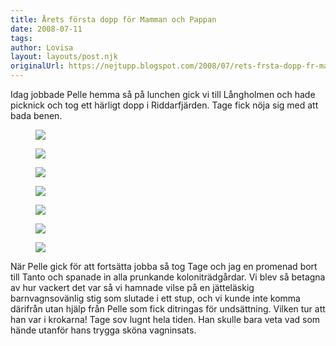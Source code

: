 ```yaml
---
title: Årets första dopp för Mamman och Pappan
date: 2008-07-11
tags: 	
author: Lovisa
layout: layouts/post.njk
originalUrl: https://nejtupp.blogspot.com/2008/07/rets-frsta-dopp-fr-mamman-och-pappan.html
---
```


Idag jobbade Pelle hemma så på lunchen gick vi till Långholmen och hade picknick och tog ett härligt dopp i Riddarfjärden. Tage fick nöja sig med att bada benen.


<figure>
    <img src="../../../img/2008/07/Mobil+4+020.jpg">
</figure>

<figure>
    <img src="../../../img/2008/07/_MG_4889_1024pix.jpg">
</figure>

<figure>
    <img src="../../../img/2008/07/_MG_4903_1024pix.jpg">
</figure>

<figure>
    <img src="../../../img/2008/07/_MG_4907_1024pix.jpg">
</figure>

<figure>
    <img src="../../../img/2008/07/_MG_4919_1024pix.jpg">
</figure>

<figure>
    <img src="../../../img/2008/07/_MG_4924_1024pix.jpg">
</figure>

<figure>
    <img src="../../../img/2008/07/_MG_4901_1024pix.jpg">
</figure>

När Pelle gick för att fortsätta jobba så tog Tage och jag en promenad bort till Tanto och spanade in alla prunkande koloniträdgårdar. Vi blev så betagna av hur vackert det var så vi hamnade vilse på en jätteläskig barnvagnsovänlig stig som slutade i ett stup, och vi kunde inte komma därifrån utan hjälp från Pelle som fick ditringas för undsättning. Vilken tur att han var i krokarna! Tage sov lugnt hela tiden. Han skulle bara veta vad som hände utanför hans trygga sköna vagninsats.
